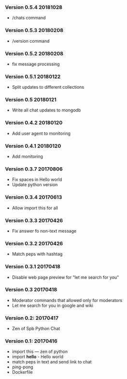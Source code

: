 <!---
Changelog Format:

### Version X.Y.Z date YYYYMMDD: 

* changes title - changes description
              
Note: log only changes which go into release
Note: last records on top 
--->

### Version 0.5.4 20181028

* /chats command

### Version 0.5.3 20180208

* /version command 

### Version 0.5.2 20180208

* fix message processing 

### Version 0.5.1 20180122

* Split updates to different collections

### Version 0.5 20180121

* Write all chat updates to mongodb

### Version 0.4.2 20180120

* Add user agent to monitoring

### Version 0.4.1 20180120

* Add monitoring

### Version 0.3.7 20170806

* Fix spaces in Hello world
* Update python version

### Version 0.3.4 20170613

* Allow import this for all

### Version 0.3.3 20170426

* Fix answer fo non-text message

### Version 0.3.2 20170426

* Match peps with hashtag

### Version 0.3.1 20170418

* Disable web page preview for "let me search for you"

### Version 0.3 20170418

* Moderator commands that allowed only for moderators
* Let me search for you in google and wiki

### Version 0.2: 20170417

* Zen of Spb Python Chat

### Version 0.1: 20170416

* import this — zen of python
* import __hello__ - Hello world
* match peps in text and send link to chat
* ping-pong
* Dockerfile
